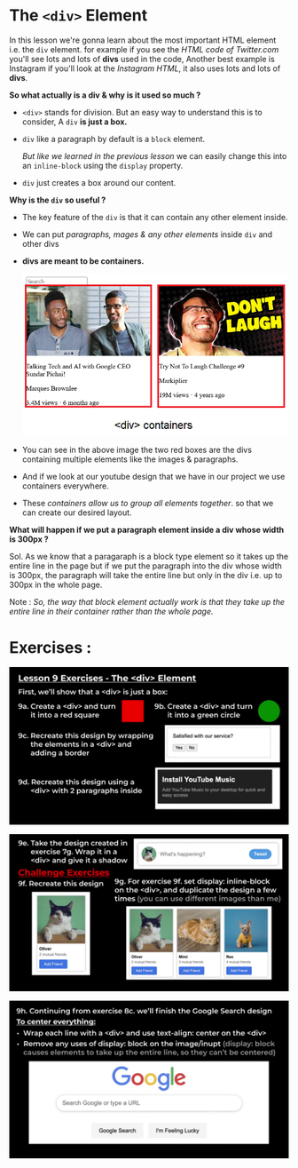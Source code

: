 # The `<div>` Element

In this lesson we're gonna learn about the most important HTML element i.e. the `div` element. 
for example if you see the _HTML code of Twitter.com_ you'll see lots and lots of **divs** used in the code, Another best example is Instagram if you'll look at the _Instagram HTML_, it also uses lots and lots of **divs**.

**So what actually is a div & why is it used so much ?**

- `<div>` stands for division. But an easy way to understand this is to consider, A `div` **is just a box.**

- `div` like a paragraph by default is a `block` element.

  _But like we learned in the previous lesson_ we can easily change this into an `inline-block` using the `display` property. 

- `div` just creates a box around our content.

**Why is the `div` so useful ?**

- The key feature of the `div` is that it can contain any other element inside.

- We can put _paragraphs, mages & any other elements_ inside `div` and other divs

- **divs are meant to be containers.**

  ![div container image](img/div%20container%20example.png)
- You can see in the above image the two red boxes are the divs containing multiple elements like the images & paragraphs. 

- And if we look at our youtube design that we have in our project we use containers everywhere.

- These _containers allow us to group all elements together_. so that we can create our desired layout.

**What will happen if we put a paragraph element inside a div whose width is 300px ?**

Sol. As we know that a paragaraph is a block type element so it takes up the entire line in the page but if we put the paragraph into the div whose width is 300px, the paragraph will take the entire line but only in the div i.e. up to 300px in the whole page.

Note : _So, the way that block element actually work is that they take up the entire line in their container rather than the whole page._ 

# Exercises :

![Lesson 9 Exercise Image](img/Lesson-9%20Exercises.png)

![Lesson-9 Challenge Exercise Image](img/Lesson-9%20Challenge%20Exercise.png)

![Lesson-9 Some more challenge exercises image](img/Lesson-9%20Some%20more%20chalenge%20Exercise.png)